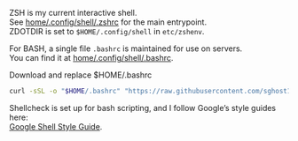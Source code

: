 ZSH is my current interactive shell.  
See [home/.config/shell/.zshrc](https://github.com/sghost13/sg-shell/blob/main/home/.config/shell/.zshrc) for the main entrypoint.  
ZDOTDIR is set to `$HOME/.config/shell` in `etc/zshenv`.

For BASH, a single file `.bashrc` is maintained for use on servers.  
You can find it at [home/.config/shell/.bashrc](https://github.com/sghost13/sg-shell/blob/main/home/.config/shell/bashrc).

Download and replace $HOME/.bashrc
```bash
curl -sSL -o "$HOME/.bashrc" "https://raw.githubusercontent.com/sghost13/sg-shell/main/home/.config/shell/bashrc"
```

Shellcheck is set up for bash scripting, and I follow Google’s style guides here:  
[Google Shell Style Guide](https://google.github.io/styleguide/shellguide.html).
